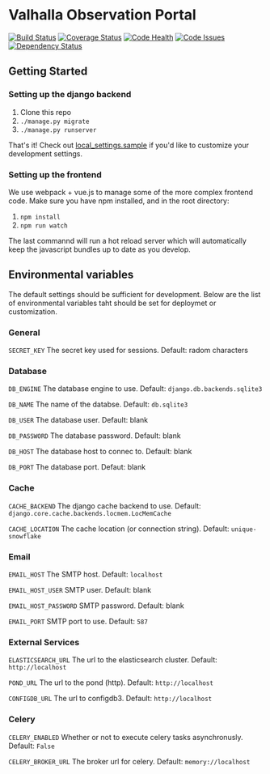 # Valhalla Observation Portal
[![Build Status](https://travis-ci.org/LCOGT/valhalla.svg?branch=master)](https://travis-ci.org/LCOGT/valhalla)
[![Coverage Status](https://coveralls.io/repos/github/LCOGT/valhalla/badge.svg?branch=master)](https://coveralls.io/github/LCOGT/valhalla?branch=master)
[![Code Health](https://landscape.io/github/LCOGT/valhalla/master/landscape.svg?style=flat)](https://landscape.io/github/LCOGT/valhalla/master)
[![Code Issues](https://www.quantifiedcode.com/api/v1/project/6da4827702214bcf9c798ebe788110d9/badge.svg)](https://www.quantifiedcode.com/app/project/6da4827702214bcf9c798ebe788110d9)
[![Dependency Status](https://www.versioneye.com/user/projects/589df7f4940b230036768664/badge.svg)](https://www.versioneye.com/user/projects/589df7f4940b230036768664)

## Getting Started

### Setting up the django backend

1. Clone this repo
2. `./manage.py migrate`
3. `./manage.py runserver`

That's it! Check out [local_settings.sample](local_settings.sample) if you'd
like to customize your development settings.

### Setting up the frontend
We use webpack + vue.js to manage some of the more complex frontend code.
Make sure you have npm installed, and in the root directory:

1. `npm install`
2. `npm run watch`

The last commannd will run a hot reload server which will automatically keep the javascript
bundles up to date as you develop.

## Environmental variables
The default settings should be sufficient for development. Below are the list of environmental variables
taht should be set for deploymet or customization.

### General
`SECRET_KEY` The secret key used for sessions. Default: radom characters

### Database
`DB_ENGINE` The database engine to use. Default: `django.db.backends.sqlite3`

`DB_NAME` The name of the databse. Default: `db.sqlite3`

`DB_USER` The database user. Default: blank

`DB_PASSWORD` The database password. Default: blank

`DB_HOST` The database host to connec to. Default: blank

`DB_PORT` The database port. Defaut: blank

### Cache
`CACHE_BACKEND` The django cache backend to use. Default: `django.core.cache.backends.locmem.LocMemCache`

`CACHE_LOCATION` The cache location (or connection string). Default: `unique-snowflake`

### Email
`EMAIL_HOST` The SMTP host. Default: `localhost`

`EMAIL_HOST_USER` SMTP user. Default: blank

`EMAIL_HOST_PASSWORD` SMTP password. Default: blank

`EMAIL_PORT` SMTP port to use. Default: `587`

### External Services
`ELASTICSEARCH_URL` The url to the elasticsearch cluster. Default: `http://localhost`

`POND_URL` The url to the pond (http). Default: `http://localhost`

`CONFIGDB_URL` The url to configdb3. Default: `http://localhost`

### Celery
`CELERY_ENABLED` Whether or not to execute celery tasks asynchronusly. Default: `False`

`CELERY_BROKER_URL` The broker url for celery. Default: `memory://localhost`
